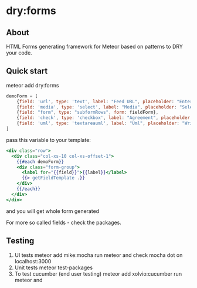 dry:forms
===========

About
-----
HTML Forms generating framework for Meteor based on patterns to DRY your code.

Quick start
-----------
meteor add dry:forms

```javascript
demoForm = [
	{field: 'url', type: 'text', label: "Feed URL", placeholder: "Enter URL", clazz: "form-control"},
	{field: 'media', type: 'select', label: "Media", placeholder: "Select category", clazz: "form-control", options: categories},
	{field: "form", type: "subformRows", form: fieldForm},
	{field: 'check', type: 'checkbox', label: "Agreement", placeholder: "Enter URL", clazz: "form-control"},
	{field: 'uml', type: 'textareauml', label: "Uml", placeholder: "Write PlantUML", clazz: "form-control"},
]
```
pass this variable to your template:

```handlebars
<div class="row">
  <div class="col-xs-10 col-xs-offset-1">
    {{#each demoForm}}
    <div class="form-group">
      <label for="{{field}}">{{label}}</label>
      {{> getFieldTemplate .}}
    </div>
    {{/each}}
  </div>
</div>
```
and you will get whole form generated

For more so called fields - check the packages.

Testing
-------------
1. UI tests
meteor add mike:mocha
run meteor and check mocha dot on  localhost:3000
2. Unit tests
meteor test-packages
3. To test cucumber (end user testing)
meteor add xolvio:cucumber
run
meteor
and
